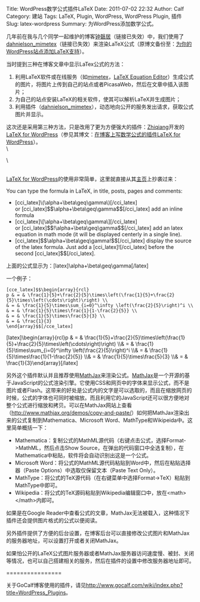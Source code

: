 Title: WordPress数学公式插件LaTeX
Date: 2011-07-02 22:32
Author: Calf
Category: 建站
Tags: LaTeX, Plugin, WordPress, WordPress Plugin, 插件
Slug: latex-wordpress
Summary: 为WordPress添加数学公式。

几年前在我与几个同学一起维护的博客[钟磬居][]（链接已失效）中，我们使用了[dahnielson\_mimetex][]（链接已失效）来渲染LaTeX公式（原博文备份至：[为你的WordPress站点添加LaTeX支持][]）。

当时提到三种在博客文章中显示LaTex公式的方法：

1.  利用LaTeX软件或在线服务（如[mimetex][]，[LaTeX Equation
    Editor][]）生成公式的图片，将图片上传到自己的站点或者PicasaWeb，然后在文章中插入该图片；
2.  为自己的站点安装LaTeX的相关软件，使其可以解析LaTeX并生成图片；
3.  利用插件（[dahnielson\_mimetex][1]），动态地向公开的服务发出请求，获取公式图片并显示。

这次还是采用第三种方法，只是改用了更为方便强大的插件：[Zhiqiang][]开发的[LaTeX
for WordPress][]（参见其博文：[在博客上写数学公式的插件LaTeX for
WordPress][]）。\
\
 <!--more-->\
\
 [LaTeX for
WordPress][]的使用非常简单，这里就直接从其[主页][]上抄袭过来：

You can type the formula in LaTeX, in title, posts, pages and comments:

-   [cci\_latex]\\(\\alpha+\\beta\\geq\\gamma\\)[/cci\_latex]
    or [cci\_latex]\$\$\\alpha+\\beta\\geq\\gamma\$\$[/cci\_latex] add
    an inline formula
-   [cci\_latex]\\[\\alpha+\\beta\\geq\\gamma\\][/cci\_latex]
    or [cci\_latex]\$\$!\\alpha+\\beta\\geq\\gamma\$\$[/cci\_latex] add
    an latex equation in math mode (it will be displayed centerly in a
    single line).
-   [cci\_latex]\$\$\\alpha+\\beta\\geq\\gamma!\$\$[/cci\_latex] display
    the source of the latex formula. Just add
    a [cci\_latex]![/cci\_latex] before the
    second [cci\_latex]\$\$[/cci\_latex].

上面的公式显示为：[latex]\\alpha+\\beta\\geq\\gamma[/latex]

一个例子：

    [cce_latex]$$\begin{array}{rcl}
    p & = & \frac{1}{5}+\frac{2}{5}\times\left(\frac{1}{5}+\frac{2}{5}\times\left(\cdots\right)\right) \\
    & = & \frac{1}{5}\times\sum_{i=0}^\infty \left(\frac{2}{5}\right)^i \\
    & = & \frac{1}{5}\times\frac{1}{1-\frac{2}{5}} \\
    & = & \frac{1}{5}\times\frac{5}{3} \\
    & = & \frac{1}{3}
    \end{array}$$[/cce_latex]

[latex]\\begin{array}{rcl}p & = &
\\frac{1}{5}+\\frac{2}{5}\\times\\left(\\frac{1}{5}+\\frac{2}{5}\\times\\left(\\cdots\\right)\\right)
\\\\& = & \\frac{1}{5}\\times\\sum\_{i=0}\^\\infty
\\left(\\frac{2}{5}\\right)\^i \\\\& = &
\\frac{1}{5}\\times\\frac{1}{1-\\frac{2}{5}} \\\\& = &
\\frac{1}{5}\\times\\frac{5}{3} \\\\& = &
\\frac{1}{3}\\end{array}[/latex]

另外这个插件默认并且推荐使用[MathJax][]来渲染公式。[MathJax][]是一个开源的基于JavaScript的公式渲染引擎。它使用CSS和网页中的字体来显示公式，而不是图片或者Flash。这带来的好处是公式内的文字是可以选取的，而且在缩放网页的时候，公式的字体也可同时被缩放。而且利用它的JavaScript还可以很方便地对整个公式进行缩放和拷贝。可以在MathJax网站上查看（<http://www.mathjax.org/demos/copy-and-paste/>）如何把MathJax渲染出来的公式复制到Mathematica、Microsoft
Word、MathType和Wikipeida中。这里简单概括一下：

-   Mathematica：复制公式的MathML源代码（右键点击公式，选择Format-\>MathML，然后点击Show
    Source，在弹出的代码窗口中全选复制），在Mathematica中粘贴，软件将会自动识别出这是一个公式。
-   Microsoft
    Word：将公式的MathML源代码粘贴到Word中，然后在粘贴选择器（Paste
    Options）中选取仅保留文本（Paste Text Only）。
-   MathType：将公式的TeX源代码（在右键菜单中选择Format-\>TeX）粘贴到MathType中即可。
-   Wikipedia：将公式的TeX源码粘贴到Wikipedia编辑窗口中，放在\<math\>\</math\>内即可。

如果是在Google
Reader中查看公式的文章，MathJax无法被载入，这种情况下插件还会提供图片格式的公式以便阅读。

另外插件提供了方便的后台设置，在博客后台可以直接修改公式图片和MathJax的服务器地址，可以设置打开或者关闭MathJax。

如果怕公开的LaTeX公式图片服务器或者MathJax服务器访问速度慢、被封、关闭等情况，也可以自己搭建相关的服务，然后在插件的设置中修改服务器地址即可。

================

关于GoCalf博客使用的插件，请见<http://www.gocalf.com/wiki/index.php?title=WordPress_Plugins>。

  [钟磬居]: http://www.zhongqingju.com "钟磬居"
  [dahnielson\_mimetex]: http://en.dahnielson.com/2006/09/mimetex-plugin.html
    "Dahnielson MimeTeX for WordPress"
  [为你的WordPress站点添加LaTeX支持]: http://www.gocalf.com/blog/wordpress-latex-old.html
    "为你的WordPress站点添加LaTeX支持"
  [mimetex]: http://www.forkosh.com/mimetex.html
  [LaTeX Equation Editor]: http://www.codecogs.com/components/equationeditor/equationeditor.php
  [1]: http://en.dahnielson.com/2006/09/mimetex-plugin.html
  [Zhiqiang]: http://zhiqiang.org/ "张志强博客zhiqiang.org"
  [LaTeX for WordPress]: http://wordpress.org/extend/plugins/latex/
    "LaTeX for Wordpress"
  [在博客上写数学公式的插件LaTeX for WordPress]: http://zhiqiang.org/blog/it/latex-for-wordpress.html
    "在博客上写数学公式的插件LaTeX for WordPress"
  [主页]: http://wordpress.org/extend/plugins/latex/
    "LaTex for WordPress"
  [MathJax]: http://www.mathjax.org/ "MathJax"
